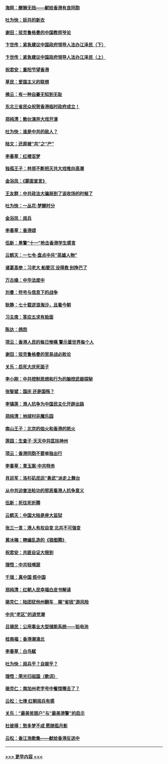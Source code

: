 #### [海网：醒狮无挡——献给香港有良同胞](../pages/nsc993/n11577835.md?t=10090801) 
#### [吐为快：妖共的新衣](../pages/nsc993/n11577575.md?t=10090801) 
#### [谢田：驳克鲁格曼的中国教师爷论](../pages/nsc993/n11575034.md?t=10090801) 
#### [卞世传：紧急建议中国政府领导人法办江泽民（下）](../pages/nsc993/n11573390.md?t=10090801) 
#### [卞世传：紧急建议中国政府领导人法办江泽民（上）](../pages/nsc993/n11573208.md?t=10090801) 
#### [祝君安：重阳节望香港](../pages/nsc993/n11573190.md?t=10090801) 
#### [草民：爱国主义的联想](../pages/nsc993/n11572333.md?t=10090801) 
#### [拂云：有一种自豪无知到无耻](../pages/nsc993/n11572006.md?t=10090801) 
#### [东北三省民众祝贺香港临时政府成立！](../pages/nsc993/n11571215.md?t=10090801) 
#### [郑纯清：散伙演弃大戏开演](../pages/nsc993/n11570826.md?t=10090801) 
#### [吐为快：谁是中共的敌人？](../pages/nsc993/n11570817.md?t=10090801) 
#### [陆文：还原被“共”之“产”](../pages/nsc993/n11570798.md?t=10090801) 
#### [李春草：红楼沤梦](../pages/nsc993/n11569673.md?t=10090801) 
#### [独孤王子：林郑不断把灭共大戏推向高潮](../pages/nsc993/n11569381.md?t=10090801) 
#### [金浴凤：《蒙面宣言》](../pages/nsc993/n11569368.md?t=10090801) 
#### [王友群：中共政法大骗局到了该收场的时候了](../pages/nsc993/n11568940.md?t=10090801) 
#### [吐为快：一丛花‧梦醒时分](../pages/nsc993/n11567491.md?t=10090801) 
#### [金浴凤：阅兵](../pages/nsc993/n11567454.md?t=10090801) 
#### [李春草：香港颂](../pages/nsc993/n11567444.md?t=10090801) 
#### [伍新：黑警“十一”枪击香港学生感言](../pages/nsc993/n11567426.md?t=10090801) 
#### [云鹤天：一七令‧盘点中共“英雄人物”](../pages/nsc993/n11567091.md?t=10090801) 
#### [诸葛高参：习老大 船要沉 没得救 别挣巴了](../pages/nsc993/n11566976.md?t=10090801) 
#### [万古缘：中华法度中](../pages/nsc993/n11566726.md?t=10090801) 
#### [刘曼：符号与信息下的战争](../pages/nsc993/n11564655.md?t=10090801) 
#### [耿静：七十载逆浪淘沙，且看今朝](../pages/nsc993/n11564520.md?t=10090801) 
#### [习主席：答应五求有脸面](../pages/nsc993/n11563953.md?t=10090801) 
#### [陈达：鸽怨](../pages/nsc993/n11561879.md?t=10090801) 
#### [项云：香港人民的每日惨痛  警示着世界每个人](../pages/nsc993/n11559273.md?t=10090801) 
#### [谢田：驳克鲁格曼的贸易战必败论](../pages/nsc993/n11555840.md?t=10090801) 
#### [关乐：启死大庆死面子](../pages/nsc993/n11556823.md?t=10090801) 
#### [李小刚：中共控制思想和行为的脑控武器探秘](../pages/nsc993/n11556776.md?t=10090801) 
#### [张智斌：国庆  还是国殇？](../pages/nsc993/n11556617.md?t=10090801) 
#### [李镇莲：港人抗争为中国民主化开辟出路](../pages/nsc993/n11556570.md?t=10090801) 
#### [郑纯清：地球村非魔乐园](../pages/nsc993/n11555415.md?t=10090801) 
#### [南山王子：北京的焰火和香港的怒火](../pages/nsc993/n11555318.md?t=10090801) 
#### [莲园：生查子·天灭中共匡扶神州](../pages/nsc993/n11555302.md?t=10090801) 
#### [项云：香港同胞不要单独出行](../pages/nsc993/n11555276.md?t=10090801) 
#### [李春草：青玉案‧中共特务](../pages/nsc993/n11552356.md?t=10090801) 
#### [肖运军：洛杉矶民运“勇武”派走上舞台](../pages/nsc993/n11551595.md?t=10090801) 
#### [从中共迫害法轮功的邪恶看港人抗争意义](../pages/nsc993/n11540858.md?t=10090801) 
#### [伍新：死往死折腾](../pages/nsc993/n11550174.md?t=10090801) 
#### [云鹤天：中国大陆是座大监狱](../pages/nsc993/n11550155.md?t=10090801) 
#### [张三一言：港人有权自变 北共不可强变](../pages/nsc993/n11550132.md?t=10090801) 
#### [黄冰楠：瞎编乱造的《狼图腾》](../pages/nsc993/n11550082.md?t=10090801) 
#### [祝君安：共匪自证大限到](../pages/nsc993/n11550041.md?t=10090801) 
#### [理悟：中共轻嘚瑟](../pages/nsc993/n11547978.md?t=10090801) 
#### [千瑞：真中国 假中国](../pages/nsc993/n11547865.md?t=10090801) 
#### [郑纯清：红朝人民幸福白皮书解读](../pages/nsc993/n11547499.md?t=10090801) 
#### [骆克仁：陆团犹他州翻车　揭“省钱”游风险](../pages/nsc993/n11546977.md?t=10090801) 
#### [中共“老区”的退党潮](../pages/nsc993/n11545995.md?t=10090801) 
#### [吕锡民：公用事业大型储能系统——铅电池](../pages/nsc993/n11545701.md?t=10090801) 
#### [桂南福：香港潮涌北](../pages/nsc993/n11545682.md?t=10090801) 
#### [李春草：白鸟赋](../pages/nsc993/n11545663.md?t=10090801) 
#### [吐为快：阅兵乎？自娱乎？](../pages/nsc993/n11545625.md?t=10090801) 
#### [理悟：荣光归祖国（歌词）](../pages/nsc993/n11545616.md?t=10090801) 
#### [骆克仁：南加州老字号中餐馆哪去了？](../pages/nsc993/n11545120.md?t=10090801) 
#### [云松：七律 红朝阅兵有感](../pages/nsc993/n11542394.md?t=10090801) 
#### [关乐：“最美贫困户”与“最美港警”的启示](../pages/nsc993/n11542252.md?t=10090801) 
#### [杜彼得：愁多梦不成 愿随孤月影](../pages/nsc993/n11540296.md?t=10090801) 
#### [云松：香江浩歌集——献给香港反送中](../pages/nsc993/n11540149.md?t=10090801) 

----
#### [ >>> 更早内容 <<< ](../indexes/nsc993-earlier.md)
